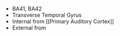 - BA41, BA42
- Transverse Temporal Gyrus
- Internal from [[Primary Auditory Cortex]]
- External from 